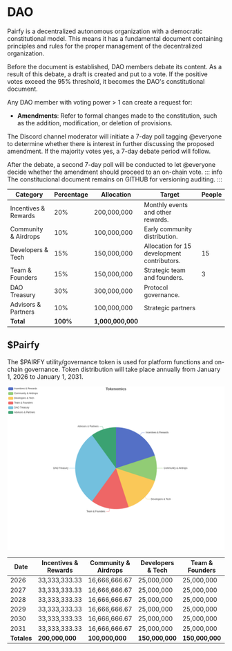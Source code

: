 # DAO

Pairfy is a decentralized autonomous organization with a democratic constitutional model.
This means it has a fundamental document containing principles and rules for the proper management of the decentralized organization.

Before the document is established, DAO members debate its content. As a result of this debate, a draft is created and put to a vote.
If the positive votes exceed the 95% threshold, it becomes the DAO's constitutional document.

Any DAO member with voting power > 1 can create a request for:

- **Amendments**: Refer to formal changes made to the constitution, such as the addition, modification, or deletion of provisions.

The Discord channel moderator will initiate a 7-day poll tagging @everyone to determine whether there is interest in further discussing the proposed amendment.
If the majority votes yes, a 7-day debate period will follow.

After the debate, a second 7-day poll will be conducted to let @everyone decide whether the amendment should proceed to an on-chain vote.
::: info
The constitucional document remains on GITHUB for versioning auditing.
:::

| Category              | Percentage | Allocation       | Target                                                              | People |
|-----------------------|------------|------------------|---------------------------------------------------------------------|------- |
| Incentives & Rewards  | 20%        | 200,000,000      | Monthly events and other rewards.                                   |        |
| Community & Airdrops  | 10%        | 100,000,000      | Early community distribution.                                       |        |
| Developers & Tech     | 15%        | 150,000,000      | Allocation for 15 development contributors.                         |   15   |
| Team & Founders       | 15%        | 150,000,000      | Strategic team and founders.                                        |   3    |
| DAO Treasury          | 30%        | 300,000,000      | Protocol governance.                                                |        |
| Advisors & Partners   | 10%        | 100,000,000      | Strategic partners                                                  |        |
| **Total**             | **100%**   | **1,000,000,000**|    

## $Pairfy

The $PAIRFY utility/governance token is used for platform functions and on-chain governance.
Token distribution will take place annually from January 1, 2026 to January 1, 2031.


![tokenomics](assets/tokenomics.png)

| Date                | Incentives & Rewards | Community & Airdrops | Developers & Tech | Team & Founders | DAO Treasury | Advisors & Partners | Total Annual     |
|---------------------|----------------------|-----------------------|-------------------|-----------------|--------------|----------------------|------------------|
| 2026 | 33,333,333.33        | 16,666,666.67         | 25,000,000        | 25,000,000      | 50,000,000   | 16,666,666.67        | 166,666,666.7    |
| 2027 | 33,333,333.33        | 16,666,666.67         | 25,000,000        | 25,000,000      | 50,000,000   | 16,666,666.67        | 166,666,666.7    |
| 2028 | 33,333,333.33        | 16,666,666.67         | 25,000,000        | 25,000,000      | 50,000,000   | 16,666,666.67        | 166,666,666.7    |
| 2029 | 33,333,333.33        | 16,666,666.67         | 25,000,000        | 25,000,000      | 50,000,000   | 16,666,666.67        | 166,666,666.7    |
| 2030 | 33,333,333.33        | 16,666,666.67         | 25,000,000        | 25,000,000      | 50,000,000   | 16,666,666.67        | 166,666,666.7    |
| 2031 | 33,333,333.33        | 16,666,666.67         | 25,000,000        | 25,000,000      | 50,000,000   | 16,666,666.67        | 166,666,666.7    |
| **Totales**         | **200,000,000**      | **100,000,000**       | **150,000,000**   | **150,000,000** | **300,000,000** | **100,000,000**     | **1,000,000,000** |
